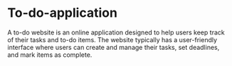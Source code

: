 # To-do-application
A to-do website is an online application designed to help users keep track of their tasks and to-do items. The website typically has a user-friendly interface where users can create and manage their tasks, set deadlines, and mark items as complete.
